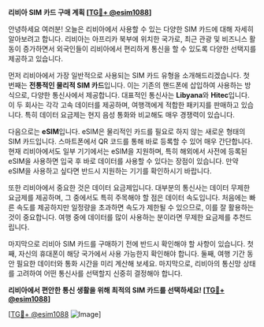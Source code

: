 **리비아 SIM 카드 구매 계획 [[TG💪+ @esim1088](https://t.me/s/esim1088)]**

안녕하세요 여러분! 오늘은 리비아에서 사용할 수 있는 다양한 SIM 카드에 대해 자세히 알아보려고 합니다. 리비아는 아프리카 북부에 위치한 국가로, 최근 관광 및 비즈니스 활동이 증가하면서 외국인들이 리비아에서 편리하게 통신을 할 수 있도록 다양한 선택지를 제공하고 있습니다.

먼저 리비아에서 가장 일반적으로 사용되는 SIM 카드 유형을 소개해드리겠습니다. 첫 번째는 **전통적인 물리적 SIM 카드**입니다. 이는 기존의 핸드폰에 삽입하여 사용하는 방식으로, 다양한 통신사에서 제공합니다. 대표적인 통신사는 **Libyana**와 **Hitec**입니다. 이 두 회사는 각각 고속 데이터를 제공하며, 여행객에게 적합한 패키지를 판매하고 있습니다. 특히 데이터 요금제는 현지 음성 통화와 비교해도 매우 경쟁력이 있습니다.

다음으로는 **eSIM**입니다. eSIM은 물리적인 카드를 필요로 하지 않는 새로운 형태의 SIM 카드입니다. 스마트폰에서 QR 코드를 통해 바로 등록할 수 있어 매우 간단합니다. 현재 리비아에서도 일부 기기에서는 eSIM을 지원하며, 특히 해외에서 사전에 등록된 eSIM을 사용하면 입국 후 바로 데이터를 사용할 수 있다는 장점이 있습니다. 만약 eSIM을 사용하고 싶다면 반드시 지원하는 기기를 확인하시기 바랍니다.

또한 리비아에서 중요한 것은 데이터 요금제입니다. 대부분의 통신사는 데이터 무제한 요금제를 제공하며, 그 중에서도 특히 주목해야 할 점은 데이터 속도입니다. 처음에는 빠른 속도를 제공하지만 일정량을 초과하면 속도가 제한될 수 있으므로, 이를 잘 활용하는 것이 중요합니다. 여행 중에 데이터를 많이 사용하는 분이라면 무제한 요금제를 추천드립니다.

마지막으로 리비아 SIM 카드를 구매하기 전에 반드시 확인해야 할 사항이 있습니다. 첫째, 자신의 휴대폰이 해당 국가에서 사용 가능한지 확인해야 합니다. 둘째, 여행 기간 동안 필요한 데이터와 통화 시간을 미리 계산해 보세요. 마지막으로, 리비아의 통신망 상태를 고려하여 어떤 통신사를 선택할지 신중히 결정해야 합니다.

**리비아에서 편안한 통신 생활을 위해 최적의 SIM 카드를 선택하세요! [[TG💪+ @esim1088](https://t.me/s/esim1088)]**

[[TG💪+ @esim1088](https://t.me/s/esim1088) ![Image](https://i.postimg.cc/Y0z9fWf4/image.png)]